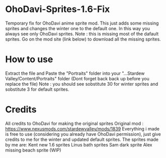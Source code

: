 # OhoDavi-Sprites-1.6-Fix
Temporary fix for OhoDavi anime sprite mod. This just adds some missing sprites and changes the winter one to the default one. In this way you always see only OhoDavi sprites. 
Note : this is missing most of the dafault sprites. Go on the mod site (link below) to download all the missing sprites.

# How to use 
Extract the file and Paste the "Portraits" folder into your "...Stardew Valley/Content/Portraits" folder (Dont forget back back up before you replace the file)
Note : you should see sobstitute 30 for winter sprites and sobstitute 3 for default sprites. 

# Credits
All credits to OhoDavi for making the original sprites
Original mod : https://www.nexusmods.com/stardewvalley/mods/1839
Everything i made is free to use (considering you already have OhoDavi permission), just give credits to me for the winter and updated default sprites. 
The sprites made by me are:
Kent new 1.6 sprites
Linus bath sprites
Sam dark sprite
Alex missing beach sprite (WIP) 
